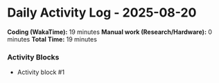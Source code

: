 # Daily Activity Log - 2025-08-20

**Coding (WakaTime):** 19 minutes
**Manual work (Research/Hardware):** 0 minutes
**Total Time:** 19 minutes

### Activity Blocks
- Activity block #1
